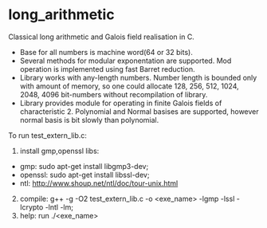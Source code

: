 # long_arithmetic
Classical long arithmetic and Galois field realisation in C.
  - Base for all numbers is machine word(64 or 32 bits).
  - Several methods for modular exponentation are supported. Mod operation is implemented using fast Barret reduction.
  - Library works with any-length numbers. Number length is bounded only with amount of memory, so one could allocate 128, 256, 512, 1024, 2048, 4096 bit-numbers without recompilation of library.
  - Library provides module for operating in finite Galois fields of characteristic 2. Polynomial and Normal basises are supported, however normal basis is bit slowly than polynomial.


To run test_extern_lib.c:
1.   install gmp,openssl libs:
   - gmp:     sudo apt-get install libgmp3-dev;
   - openssl: sudo apt-get install libssl-dev;
   - ntl:     http://www.shoup.net/ntl/doc/tour-unix.html
2.   compile: g++ -g -O2 test_extern_lib.c -o <exe_name> -lgmp -lssl -lcrypto -lntl -lm;
3.   help:    run ./<exe_name>

  
